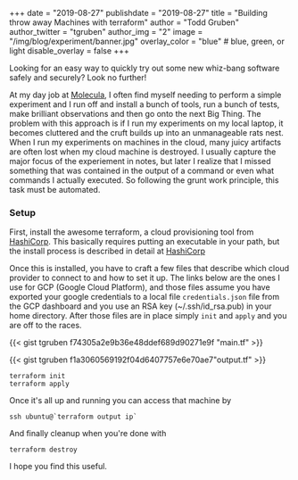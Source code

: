 +++
date = "2019-08-27"
publishdate = "2019-08-27"
title = "Building throw away Machines with terraform"
author = "Todd Gruben"
author_twitter = "tgruben"
author_img = "2"
image = "/img/blog/experiment/banner.jpg"
overlay_color = "blue" # blue, green, or light
disable_overlay = false
+++

Looking for an easy way to quickly try out some new whiz-bang software safely and securely? Look no further!

<!--more-->

At my day job at [Molecula](https://www.molecula.com/), I often find myself needing to perform a simple experiment and I
run off and install a bunch of tools, run a bunch of tests, make brilliant
observations and then go onto the next Big Thing.  The problem with this approach is
if I run my experiments on my local laptop, it becomes cluttered and the cruft
builds up into an unmanageable rats nest.  When I run my experiments on
machines in the cloud, many juicy artifacts are often lost when my cloud machine
is destroyed.  I usually capture the major focus of the experiement in notes,
but later I realize that I missed something that was contained in the output of
a command or even what commands I actually executed.  So following the grunt
work principle, this task must be automated.

### Setup
First, install the awesome terraform, a cloud provisioning tool from
[HashiCorp](https://www.hashicorp.com/). This basically requires putting an executable in your path, but the
install process is described in detail at [HashiCorp](https://learn.hashicorp.com/terraform/getting-started/install.html)

Once this is installed, you have to craft a few files that describe which cloud
provider to connect to and how to set it up.  The links below are the ones I use
for GCP (Google Cloud Platform), and those files assume you have exported your google
credentials to a local file `credentials.json` file from the GCP dashboard and you use an RSA key
(~/.ssh/id_rsa.pub) in your home directory. After those files are in place
simply `init` and `apply` and you are off to the races.

{{< gist tgruben f74305a2e9b36e48ddef689d90271e9f "main.tf" >}}

{{< gist tgruben f1a3060569192f04d6407757e6e70ae7"output.tf" >}}

```
terraform init
terraform apply
```
Once it's all up and running you can access that machine by

```
ssh ubuntu@`terraform output ip`
```

And finally cleanup when you're done with

```
terraform destroy
```

I hope you find this useful.
